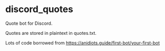 # discord_quotes
Quote bot for Discord.

Quotes are stored in plaintext in quotes.txt.

Lots of code borrowed from https://anidiots.guide/first-bot/your-first-bot
